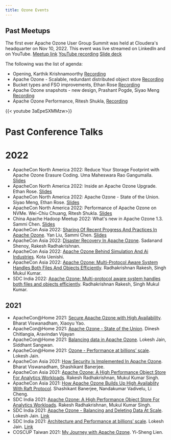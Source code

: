 ```yaml
---
title: Ozone Events
---
```

## Past Meetups
The first ever Apache Ozone User Group Summit was held at Cloudera's headquarter on Nov 10, 2022. This event was live streamed on LinkedIn and on YouTube. [Meetup link](https://www.meetup.com/futureofdata-siliconvalley/events/289201001/) [YouTube recording](https://www.youtube.com/watch?v=3aEpeSXMMzw) [Slide deck](/assets/Ozone_meetup_Nov102022.pdf)

The following was the list of agenda:

* Opening, Karthik Krishnamoorthy [Recording](https://youtu.be/3aEpeSXMMzw?t=8)
* Apache Ozone - Scalable, redundant distributed object store [Recording](https://youtu.be/3aEpeSXMMzw?t=583)
* Bucket types and FSO improvements, Ethan Rose [Recording](https://youtu.be/3aEpeSXMMzw?t=1220)
* Apache Ozone snapshots - new design, Prashant Pogde, Siyao Meng [Recording](https://youtu.be/3aEpeSXMMzw?t=3128)
* Apache Ozone Performance, Ritesh Shukla, [Recording](https://youtu.be/3aEpeSXMMzw?t=5474)

{{< youtube 3aEpeSXMMzw>}}


# Past Conference Talks

# 2022
* ApacheCon North America 2022: Reduce Your Storage Footprint with Apache Ozone Erasure Coding. Uma Maheswara Rao Gangumalla. [Slides](/assets/Apache%20Ozone%20Erasure%20Coding%28EC%29.pdf)
* ApacheCon North America 2022: Inside an Apache Ozone Upgrade. Ethan Rose. [Slides](https://www.apachecon.com/acna2022/slides/01_Rose_Inside_Ozone_Upgrade.pdf)
* ApacheCon North America 2022: Apache Ozone - State of the Union. Siyao Meng, Ethan Rose. [Slides](https://www.apachecon.com/acna2022/slides/02_Meng_Rose_Apache_Ozone_SOTU.pdf)
* ApacheCon North America 2022: Performance of Apache Ozone on NVMe. Wei-Chiu Chuang, Ritesh Shukla. [Slides](/assets/04_Chuang_Performance_of_Apache.pdf)
* China Apache Hadoop Meetup 2022: What's new in Apache Ozone 1.3. Sammi Chen. [Slides](/assets/What%27sNewInApacheOzone-v3.pdf)
* ApacheCon Asia 2022: [Sharing Of Recent Progress And Practices In Apache Ozone](https://www.youtube.com/watch?v=SB4lgATn-s8). Yan Liu, Sammi Chen. [Slides](/assets/ApacheConAsia2022_Yan_Sammi.pdf)
* ApacheCon Asia 2022: [Disaster Recovery In Apache Ozone](https://www.youtube.com/watch?v=E97fYFZJ2LQ). Sadanand Shenoy, Rakesh Radhakrishnan.
* ApacheCon Asia 2022: [Apache Ozone Behind Simulation And Ai Industries](https://www.youtube.com/watch?v=EmpHluBOesg). Kota Uenishi.
* ApacheCon Asia 2022: [Apache Ozone: Multi-Protocol Aware System Handles Both Files And Objects Efficiently](https://www.youtube.com/watch?v=HN7PWX9TdAE). Radhakrishnan Rakesh, Singh Mukul Kumar.
* SDC India 2022: [Apache Ozone: Multi-protocol aware system handles both files and objects efficiently](https://www.youtube.com/watch?v=lzPrL2I_2VU). Radhakrishnan Rakesh, Singh Mukul Kumar.

## 2021
* ApacheCon@Home 2021: [Secure Apache Ozone with High Availability](https://www.youtube.com/watch?v=tGEjS4lSbbY). Bharat Viswanadham, Xiaoyu Yao.
* ApacheCon@Home 2021: [Apache Ozone - State of the Union](https://www.youtube.com/watch?v=O0u4p_PlwDU). Dinesh Chitlangia, Aravindan Vijayan
* ApacheCon@Home 2021: [Balancing data in Apache Ozone](https://www.youtube.com/watch?v=l6L3E6q0dpk). Lokesh Jain, Siddhant Sangwan.
* ApacheCon@Home 2021: [Ozone - Performance at billions’ scale](https://www.youtube.com/watch?v=xAAMWyE0cpg). Lokesh Jain.
* ApacheCon Asia 2021: [How Security Is Implemented In Apache Ozone](https://www.youtube.com/watch?v=yw3HoM57168). Bharat Viswanadham, Shashikant Banerjee.
* ApacheCon Asia 2021: [Apache Ozone: A High Performance Object Store For Analytics Workloads](https://www.youtube.com/watch?v=dXrDhe8h7gQ). Rakesh Radhakrishnan, Mukul Kumar Singh.
* ApacheCon Asia 2021: [How Apache Ozone Builds Up High Availablity With Raft Protocol](https://www.youtube.com/watch?v=jeJ519NTVHo). Shashikant Banerjee, Nandakumar Vadivelu, Li Cheng.
* SDC India 2021: [Apache Ozone: A High Performance Object Store For Analytics Workloads](https://www.youtube.com/watch?v=riRbSbmxFQE). Rakesh Radhakrishnan, Mukul Kumar Singh.
* SDC India 2021: [Apache Ozone - Balancing and Deleting Data At Scale](https://www.youtube.com/watch?v=BccR07ChxtA). Lokesh Jain. [Link](https://www.snia.org/educational-library/apache-ozone-balancing-and-deleting-data-scale-2021)
* SDC India 2021: [Architecture and Performance at billions’ scale](https://www.youtube.com/watch?v=PHYcExPv8W4). Lokesh Jain. [Link](https://www.snia.org/educational-library/ozone-architecture-and-performance-billions%E2%80%99-scale-2021)
* COSCUP Taiwan 2021: [My Journey with Apache Ozone](https://www.youtube.com/watch?v=DZq6Pz7RLj8). Yi-Sheng Lien.
